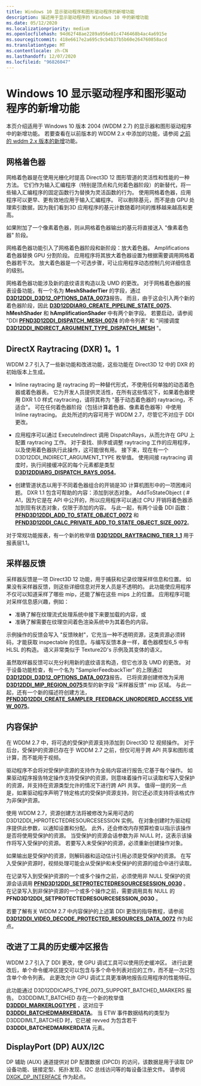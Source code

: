 ```yaml
---
title: Windows 10 显示驱动程序和图形驱动程序的新增功能
description: 描述用于显示驱动程序的 Windows 10 中的新增功能
ms.date: 05/12/2020
ms.localizationpriority: medium
ms.openlocfilehash: 94d62f48ae2289a956e01c4746468b4ac4a6915e
ms.sourcegitcommit: 418e6617e2a695c9cb4b37b5b60e264760858acd
ms.translationtype: MT
ms.contentlocale: zh-CN
ms.lasthandoff: 12/07/2020
ms.locfileid: "96826047"
---
```

# <a name="whats-new-for-windows-10-display-and-graphics-drivers"></a>Windows 10 显示驱动程序和图形驱动程序的新增功能

本页介绍适用于 Windows 10 版本 2004 (WDDM 2.7) 的显示器和图形驱动程序中的新增功能。 若要查看在以前版本的 WDDM 2.x 中添加的功能，请参阅 [之前的 wddm 2.x 版本的新增](what-s-new-for-prior-wddm-2-x-versions.md)功能。

## <a name="mesh-shaders"></a>网格着色器

网格着色器是在使用光栅化时提高 Direct3D 12 图形管道的灵活性和性能的一种方法。 它们作为输入汇编程序（特别是顶点和几何着色器阶段）的新替代，将一些输入汇编程序的固定函数行为替换为灵活函数的行为。 使用网格着色器，应用程序可以更早、更有效地应用于输入汇编程序。 可以剔除基元，而不是由 GPU 处理索引数据，因为我们看到3D 应用程序的基元计数随着时间的推移越来越高和更高。

如果附加了一个像素着色器，则从网格着色器输出的基元将直接送入 "像素着色器" 阶段。

网格着色器功能引入了网格着色器阶段和新阶段：放大着色器。 Amplifications 着色器替换 GPU 分割阶段。 应用程序将其放大着色器设置为根据需要调用网格着色器若干次。 放大着色器是一个可选步骤，可让应用程序动态控制几何详细信息的级别。

网格着色器功能涉及新的底纹语言构造以及 UMD 的更改。 对于网格着色器的报表设备功能，有一个名为 **MeshShaderTier** 的字段，通过 [**D3D12DDI_D3D12_OPTIONS_DATA_0073**](/windows-hardware/drivers/ddi/d3d12umddi/ns-d3d12umddi-d3d12ddi_d3d12_options_data_0073)报告。 而且，由于这会引入两个新的着色器阶段，因此 [**D3D12DDIARG_CREATE_PIPELINE_STATE_0075**](/windows-hardware/drivers/ddi/d3d12umddi/ns-d3d12umddi-d3d12ddiarg_create_pipeline_state_0075)、 **hMeshShader** 和 **hAmplificationShader** 中有两个新字段。 若要启动，请参阅 "DDI [**PFND3D12DDI_DISPATCH_MESH_0074**](/windows-hardware/drivers/ddi/d3d12umddi/nc-d3d12umddi-pfnd3d12ddi_dispatch_mesh_0074) 的命令列表" 和 "间接调度 [**D3D12DDI_INDIRECT_ARGUMENT_TYPE_DISPATCH_MESH**](/windows-hardware/drivers/ddi/d3d12umddi/ne-d3d12umddi-d3d12ddi_indirect_argument_type) "。

## <a name="directx-raytracing-dxr-11"></a>DirectX Raytracing (DXR) 1。1

WDDM 2.7 引入了一些新功能和改进功能，这些功能在 Direct3D 12 中的 DXR 的初始版本上生成。

- Inline raytracing 是 raytracing 的一种替代形式，不使用任何单独的动态着色器或着色器表。 它为开发人员提供灵活性，在所有这些情况下，如果着色器使用 DXR 1.0 样式 raytracing，请将其称为 "基于动态着色器的 raytracing，不适合"。 可在任何着色器阶段（包括计算着色器、像素着色器等）中使用 Inline raytracing。 此处所述的内容可用于 WDDM 2.7，尽管它不对应于 DDI 更改。

- 应用程序可以通过 ExecuteIndirect 调用 DispatchRays，从而允许在 GPU 上配置 raytracing 工作。 对于查找、排序或调整 raytracing 工作的应用程序，以及使用着色器执行此操作，这可能很有用。 接下来，现在有一个 D3D12DDI_INDIRECT_ARGUMENT_TYPE 枚举值。 使用间接 raytracing 调度时，执行间接缓冲区的每个元素都是类型 [**D3D12DDIARG_DISPATCH_RAYS_0054**](/windows-hardware/drivers/ddi/d3d12umddi/ns-d3d12umddi-d3d12ddiarg_dispatch_rays_0054)。

- 创建管道状态以用于不同着色器组合的开销是3D 计算机图形中的一项困难问题。 DXR 1.1 包含可帮助的内容：添加到状态对象。 AddToStateObject ( # A1，因为它是在 API 中公开的，所以应用程序可以通过 CPU 开销将着色器添加到现有状态对象，仅限于添加的内容。 与此一起，有两个设备 DDI 函数： [**PFND3D12DDI_ADD_TO_STATE_OBJECT_0072**](/windows-hardware/drivers/ddi/d3d12umddi/nc-d3d12umddi-pfnd3d12ddi_add_to_state_object_0072) 和 [**PFND3D12DDI_CALC_PRIVATE_ADD_TO_STATE_OBJECT_SIZE_0072**](/windows-hardware/drivers/ddi/d3d12umddi/nc-d3d12umddi-pfnd3d12ddi_calc_private_add_to_state_object_size_0072)。

对于常规功能报表，有一个新的枚举值 [**D3D12DDI_RAYTRACING_TIER_1_1**](/windows-hardware/drivers/ddi/d3d12umddi/ne-d3d12umddi-d3d12ddi_raytracing_tier) 用于报表层1.1。

## <a name="sampler-feedback"></a>采样器反馈

采样器反馈是一项 Direct3D 12 功能，用于捕获和记录纹理采样信息和位置。 如果没有采样器反馈，则这些详细信息对开发人员是不透明的。 此功能使应用程序不仅可以知道采样了哪些 mip，还能了解在这些 mips 上的位置。 应用程序可能对采样信息感兴趣，例如：

- 准确了解在纹理流式处理系统中接下来要加载的内容，或
- 准确了解需要在纹理空间着色渲染系统中为其着色的内容。

示例操作的反馈会写入 "反馈映射"，它充当一种不透明资源，这类资源必须转码，才能获取 inspectable 的信息。与编写反馈本身一样，着色器模型6_5 中有 HLSL 的构造。 语义非常类似于 Texture2D's 示例及其变体的语义。

虽然取样器反馈可以充分利用新的底纹语言构造，但它也涉及 UMD 的更改。 对于设备功能检查，有一个名为 "SamplerFeedbackTier" 的上限通过 [**D3D12DDI_D3D12_OPTIONS_DATA_0073**](/windows-hardware/drivers/ddi/d3d12umddi/ns-d3d12umddi-d3d12ddi_d3d12_options_data_0073)报告。 已将资源创建修改为采用 [**D3D12DDI_MIP_REGION_0075**](/windows-hardware/drivers/ddi/d3d12umddi/ns-d3d12umddi-d3d12ddi_mip_region_0075)类型的新字段 "采样器反馈" mip 区域。 与此一起，还有一个新的描述符创建方法， [**PFND3D12DDI_CREATE_SAMPLER_FEEDBACK_UNORDERED_ACCESS_VIEW_0075**](/windows-hardware/drivers/ddi/d3d12umddi/nc-d3d12umddi-pfnd3d12ddi_create_sampler_feedback_unordered_access_view_0075)。

## <a name="content-protection"></a>内容保护

在 WDDM 2.7 中，将可选的受保护资源支持添加到 Direct3D 12 视频操作。 对于后台，受保护的资源已存在于 WDDM 2.7 之前，但仅可用于跨 API 共享和图形或计算，而不能用于视频。

驱动程序不会将对受保护资源的支持作为全局内容进行报告;它基于每个操作。 如果驱动程序报告特定操作支持受保护的资源，则意味着操作可以读取和写入受保护的资源，并支持在资源类型允许的情况下进行跨 API 共享。 值得一提的另一点是，如果驱动程序声明了特定格式的受保护资源支持，则它还必须支持将该格式作为非保护资源。

使用 WDDM 2.7，资源创建方法将被修改为采用可选的 D3D12DDI_HPROTECTEDRESOURCESESSION 实例。 在对象创建时为驱动程序提供此参数，以通知设置和分配。 此外，还会修改内存预算检查以指示该操作是否将使用受保护的资源。 当受保护的资源会话参数为非 NULL 时，这表示该操作将写入受保护的资源。 若要写入未受保护的资源，必须重新创建操作对象。

如果输出是受保护的资源，则解码器和运动估计引用必须是受保护的资源。 在写入受保护资源时，视频处理可能会从受保护和未受保护的资源的组合中进行读取。

在记录写入到受保护资源的一个或多个操作之前，必须使用非 NULL 受保护的资源会话调用 [**PFND3D12DDI_SETPROTECTEDRESOURCESESSION_0030**](/windows-hardware/drivers/ddi/d3d12umddi/nc-d3d12umddi-pfnd3d12ddi_setprotectedresourcesession_0030) 。 在记录写入到非保护资源的一个或多个操作之前，需要调用具有 NULL 的 **PFND3D12DDI_SETPROTECTEDRESOURCESESSION_0030** 。

若要了解有关 WDDM 2.7 中内容保护的上述第 DDI 更改的指导教程，请参阅 [**D3D12DDI_VIDEO_DECODE_PROTECTED_RESOURCES_DATA_0072**](/windows-hardware/drivers/ddi/d3d12umddi/ns-d3d12umddi-d3d12ddi_video_decode_protected_resources_data_0072) 作为起点。

## <a name="improved-history-buffer-reporting-for-tools"></a>改进了工具的历史缓冲区报告

WDDM 2.7 引入了 DDI 更改，使 GPU 调试工具可以使用历史缓冲区。 进行此更改后，单个命令缓冲区提交可以包含与多个命令列表对应的工作，而不是一次只包含单个命令列表。 此更改允许 GPU 调试工具更准确地报告应用程序的性能特征。

此功能通过 D3D12DDICAPS_TYPE_0073_SUPPORT_BATCHED_MARKERS 报告。 D3DDDIMLT_BATCHED 存在一个新的枚举值 [**D3DDDI_MARKERLOGTYPE**](/windows-hardware/drivers/ddi/d3dumddi/ne-d3dumddi-d3dddi_markerlogtype) ，这对应于 [**D3DDDI_BATCHEDMARKERDATA**](/windows-hardware/drivers/ddi/d3dumddi/ns-d3dumddi-d3dddi_batchedmarkerdata)。 当 ETW 事件数据结构的类型为 D3DDDIMLT_BATCHED 时，它已被 revved 为包含若干 **D3DDDI_BATCHEDMARKERDATA** 元素。

## <a name="displayport-dp-auxi2c"></a>DisplayPort (DP) AUX/I2C

DP 辅助 (AUX) 通道提供对 DP 配置数据 (DPCD) 的访问，该数据是用于读取 DP 设备功能、链接定型、拓扑发现、I2C 总线访问等的每设备注册文件。 请参阅 [DXGK_DP_INTERFACE](/windows-hardware/drivers/ddi/dispmprt/ns-dispmprt-dxgk_dp_interface) 作为起点。

